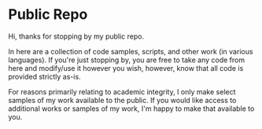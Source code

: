 # Public Repo

Hi, thanks for stopping by my public repo. 

In here are a collection of code samples, scripts, and other work (in various languages). If you're just stopping by, you are free to take any code from here and modify/use it however you wish, however, know that all code is provided strictly as-is.

For reasons primarily relating to academic integrity, I only make select samples of my work available to the public. If you would like access to additional works or samples of my work, I'm happy to make that available to you.
